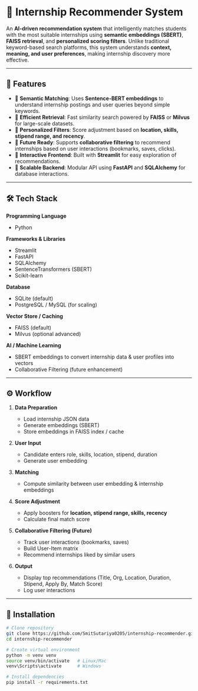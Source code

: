 # 🎯 Internship Recommender System  

An **AI-driven recommendation system** that intelligently matches students with the most suitable internships using **semantic embeddings (SBERT)**, **FAISS retrieval**, and **personalized scoring filters**. Unlike traditional keyword-based search platforms, this system understands **context, meaning, and user preferences**, making internship discovery more effective.  

---

## 📌 Features  

- 🔹 **Semantic Matching**: Uses **Sentence-BERT embeddings** to understand internship postings and user queries beyond simple keywords.  
- 🔹 **Efficient Retrieval**: Fast similarity search powered by **FAISS** or **Milvus** for large-scale datasets.  
- 🔹 **Personalized Filters**: Score adjustment based on **location, skills, stipend range, and recency**.  
- 🔹 **Future Ready**: Supports **collaborative filtering** to recommend internships based on user interactions (bookmarks, saves, clicks).  
- 🔹 **Interactive Frontend**: Built with **Streamlit** for easy exploration of recommendations.  
- 🔹 **Scalable Backend**: Modular API using **FastAPI** and **SQLAlchemy** for database interactions.  

---

## 🛠️ Tech Stack  

**Programming Language**  
- Python  

**Frameworks & Libraries**  
- Streamlit  
- FastAPI  
- SQLAlchemy  
- SentenceTransformers (SBERT)  
- Scikit-learn  

**Database**  
- SQLite (default)  
- PostgreSQL / MySQL (for scaling)  

**Vector Store / Caching**  
- FAISS (default)  
- Milvus (optional advanced)  

**AI / Machine Learning**  
- SBERT embeddings to convert internship data & user profiles into vectors  
- Collaborative Filtering (future enhancement)  

---

## ⚙️ Workflow  

1. **Data Preparation**  
   - Load internship JSON data  
   - Generate embeddings (SBERT)  
   - Store embeddings in FAISS index / cache  

2. **User Input**  
   - Candidate enters role, skills, location, stipend, duration  
   - Generate user embedding  

3. **Matching**  
   - Compute similarity between user embedding & internship embeddings  

4. **Score Adjustment**  
   - Apply boosters for **location, stipend range, skills, recency**  
   - Calculate final match score  

5. **Collaborative Filtering (Future)**  
   - Track user interactions (bookmarks, saves)  
   - Build User-Item matrix  
   - Recommend internships liked by similar users  

6. **Output**  
   - Display top recommendations (Title, Org, Location, Duration, Stipend, Apply By, Match Score)  
   - Log user interactions  

---

## 🚀 Installation  

```bash
# Clone repository
git clone https://github.com/SmitSutariya0205/internship-recommender.git
cd internship-recommender

# Create virtual environment
python -m venv venv
source venv/bin/activate   # Linux/Mac
venv\Scripts\activate      # Windows

# Install dependencies
pip install -r requirements.txt

